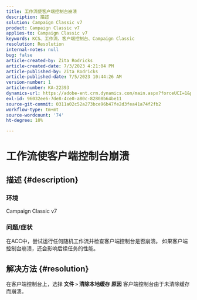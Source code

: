```yaml
---
title: 工作流使客户端控制台崩溃
description: 描述
solution: Campaign Classic v7
product: Campaign Classic v7
applies-to: Campaign Classic v7
keywords: KCS、工作流、客户端控制台、Campaign Classic
resolution: Resolution
internal-notes: null
bug: false
article-created-by: Zita Rodricks
article-created-date: 7/3/2023 4:21:04 PM
article-published-by: Zita Rodricks
article-published-date: 7/5/2023 10:44:26 AM
version-number: 1
article-number: KA-22393
dynamics-url: https://adobe-ent.crm.dynamics.com/main.aspx?forceUCI=1&pagetype=entityrecord&etn=knowledgearticle&id=2477b499-bd19-ee11-8f6e-6045bd006268
exl-id: 96032ee6-7de8-4ce0-a80c-82808b64be11
source-git-commit: 0311a02c52a273bce96b47fe2d3fea41a74f2fb2
workflow-type: tm+mt
source-wordcount: '74'
ht-degree: 10%

---
```


# 工作流使客户端控制台崩溃

## 描述 {#description}


### <b>环境 </b>

Campaign Classic v7

### <b>问题/症状</b>

在ACC中，尝试运行任何随机工作流并检查客户端控制台是否崩溃。 如果客户端控制台崩溃，还会影响后续任务的性能。






## 解决方法 {#resolution}


在客户端控制台上，选择<b> 文件 `>`  清除本地缓存</b>
<b>原因</b>
客户端控制台由于未清除缓存而崩溃。
